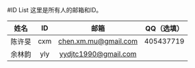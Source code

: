 #ID List
这里是所有人的邮箱和ID。

|姓名|ID|邮箱|QQ（选填）|
|:-:|:-:|:-:|:-:|
|陈许旻|cxm|chen.xm.mu@gmail.com|405437719|
|余林韵|yly|yydjtc1990@gmail.com| |


